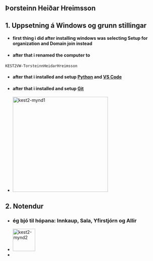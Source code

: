 ## Þorsteinn Heiðar Hreimsson


## 1. Uppsetning á Windows og grunn stillingar
* #### first thing i did after installing windows was selecting Setup for organization and Domain join instead
* #### after that i renamed the computer to
```
KEST2VW-TorsteinnHeidarHreimsson
```
* #### after that i installed and setup [Python](https://www.python.org/downloads/) and [VS Code](https://code.visualstudio.com/)

* #### after that i installed and setup [Git](https://www.python.org/downloads/)
* <img width="302" alt="kest2-mynd1" src="https://github.com/user-attachments/assets/1b06a5a9-1bd8-4392-a87d-689073ba12bf" />


  
## 2. Notendur
* ### ég bjó til hópana: Innkaup, Sala, Yfirstjórn og Allir
* <img width="71" alt="kest2-mynd2" src="https://github.com/user-attachments/assets/24246454-c59b-4901-a822-2de828dea08f" />
*
